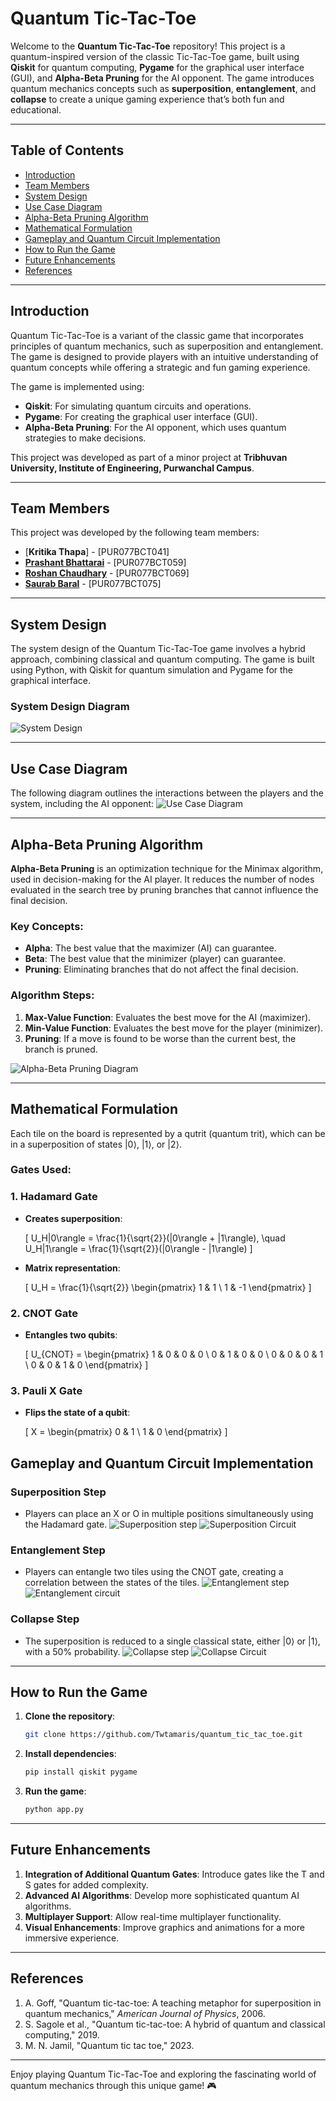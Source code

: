 
# Quantum Tic-Tac-Toe

Welcome to the **Quantum Tic-Tac-Toe** repository! This project is a quantum-inspired version of the classic Tic-Tac-Toe game, built using **Qiskit** for quantum computing, **Pygame** for the graphical user interface (GUI), and **Alpha-Beta Pruning** for the AI opponent. The game introduces quantum mechanics concepts such as **superposition**, **entanglement**, and **collapse** to create a unique gaming experience that’s both fun and educational.

---

## Table of Contents
- [Introduction](#introduction)
- [Team Members](#team-members)
- [System Design](#system-design)
- [Use Case Diagram](#use-case-diagram)
- [Alpha-Beta Pruning Algorithm](#alpha-beta-pruning-algorithm)
- [Mathematical Formulation](#mathematical-formulation)
- [Gameplay and Quantum Circuit Implementation](#gameplay-and-quantum-circuit-implementation)
- [How to Run the Game](#how-to-run-the-game)
- [Future Enhancements](#future-enhancements)
- [References](#references)

---

## Introduction
Quantum Tic-Tac-Toe is a variant of the classic game that incorporates principles of quantum mechanics, such as superposition and entanglement. The game is designed to provide players with an intuitive understanding of quantum concepts while offering a strategic and fun gaming experience. 

The game is implemented using:
- **Qiskit**: For simulating quantum circuits and operations.
- **Pygame**: For creating the graphical user interface (GUI).
- **Alpha-Beta Pruning**: For the AI opponent, which uses quantum strategies to make decisions.

This project was developed as part of a minor project at **Tribhuvan University, Institute of Engineering, Purwanchal Campus**.

---

## Team Members
This project was developed by the following team members:
- [**Kritika Thapa**] - [PUR077BCT041]
- [**Prashant Bhattarai**](https://github.com/IamPrashantBhattarai) - [PUR077BCT059]
- [**Roshan Chaudhary**](https://github.com/Roshanchau) - [PUR077BCT069]
- [**Saurab Baral**](https://github.com/Twtamaris) - [PUR077BCT075]
---

## System Design
The system design of the Quantum Tic-Tac-Toe game involves a hybrid approach, combining classical and quantum computing. The game is built using Python, with Qiskit for quantum simulation and Pygame for the graphical interface.

### System Design Diagram
![System Design](./images/system%20design.png)

---

## Use Case Diagram
The following diagram outlines the interactions between the players and the system, including the AI opponent:
![Use Case Diagram](./images//usecase.png)

---

## Alpha-Beta Pruning Algorithm
**Alpha-Beta Pruning** is an optimization technique for the Minimax algorithm, used in decision-making for the AI player. It reduces the number of nodes evaluated in the search tree by pruning branches that cannot influence the final decision.

### Key Concepts:
- **Alpha**: The best value that the maximizer (AI) can guarantee.
- **Beta**: The best value that the minimizer (player) can guarantee.
- **Pruning**: Eliminating branches that do not affect the final decision.

### Algorithm Steps:
1. **Max-Value Function**: Evaluates the best move for the AI (maximizer).
2. **Min-Value Function**: Evaluates the best move for the player (minimizer).
3. **Pruning**: If a move is found to be worse than the current best, the branch is pruned.

![Alpha-Beta Pruning Diagram](./images/alphabeta.png)

---

## Mathematical Formulation
Each tile on the board is represented by a qutrit (quantum trit), which can be in a superposition of states |0⟩, |1⟩, or |2⟩.

### Gates Used:
### 1. Hadamard Gate

- **Creates superposition**:

  \[
  U_H|0\rangle = \frac{1}{\sqrt{2}}(|0\rangle + |1\rangle), \quad U_H|1\rangle = \frac{1}{\sqrt{2}}(|0\rangle - |1\rangle)
  \]

- **Matrix representation**:

  \[
  U_H = \frac{1}{\sqrt{2}} \begin{pmatrix} 1 & 1 \\ 1 & -1 \end{pmatrix}
  \]

### 2. CNOT Gate

- **Entangles two qubits**:

  \[
  U_{CNOT} = \begin{pmatrix} 1 & 0 & 0 & 0 \\ 0 & 1 & 0 & 0 \\ 0 & 0 & 0 & 1 \\ 0 & 0 & 1 & 0 \end{pmatrix}
  \]

### 3. Pauli X Gate

- **Flips the state of a qubit**:

  \[
  X = \begin{pmatrix} 0 & 1 \\ 1 & 0 \end{pmatrix}
  \]


## Gameplay and Quantum Circuit Implementation
### Superposition Step
- Players can place an X or O in multiple positions simultaneously using the Hadamard gate.
![Superposition step](./images/superposition_doc.png)
![Superposition Circuit](./images/superposition_ckt.png)

### Entanglement Step
- Players can entangle two tiles using the CNOT gate, creating a correlation between the states of the tiles.
![Entanglement step](./images/entg_game.png)
![Entanglement circuit](./images/entg_ck.png.png)

### Collapse Step
- The superposition is reduced to a single classical state, either |0⟩ or |1⟩, with a 50% probability.
![Collapse step](./images/collapse_game.png.png)
![Collapse Circuit](./images/collapse_ckt.png.png)

---

## How to Run the Game
1. **Clone the repository**:
   ```bash
   git clone https://github.com/Twtamaris/quantum_tic_tac_toe.git
   ```
2. **Install dependencies**:
   ```bash
   pip install qiskit pygame
   ```
3. **Run the game**:
   ```bash
   python app.py
   ```

---

## Future Enhancements
1. **Integration of Additional Quantum Gates**: Introduce gates like the T and S gates for added complexity.
2. **Advanced AI Algorithms**: Develop more sophisticated quantum AI algorithms.
3. **Multiplayer Support**: Allow real-time multiplayer functionality.
4. **Visual Enhancements**: Improve graphics and animations for a more immersive experience.

---

## References
1. A. Goff, "Quantum tic-tac-toe: A teaching metaphor for superposition in quantum mechanics," *American Journal of Physics*, 2006.
2. S. Sagole et al., "Quantum tic-tac-toe: A hybrid of quantum and classical computing," 2019.
3. M. N. Jamil, "Quantum tic tac toe," 2023.

---

Enjoy playing Quantum Tic-Tac-Toe and exploring the fascinating world of quantum mechanics through this unique game! 🎮
